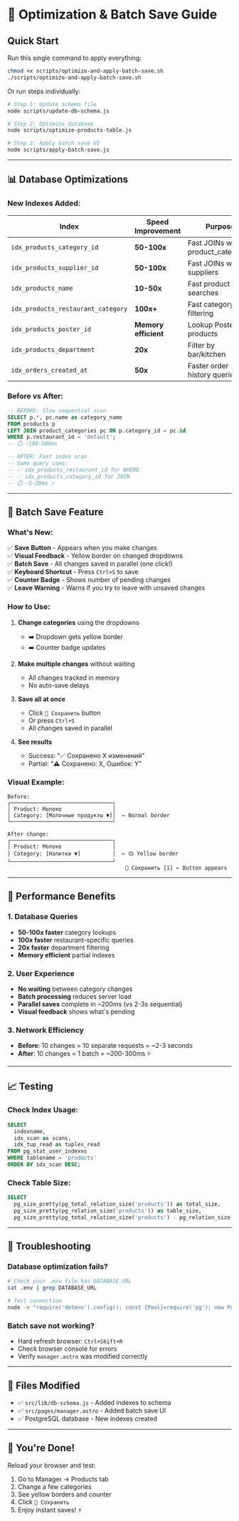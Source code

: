 # 🚀 Optimization & Batch Save Guide

## Quick Start

Run this single command to apply everything:

```bash
chmod +x scripts/optimize-and-apply-batch-save.sh
./scripts/optimize-and-apply-batch-save.sh
```

Or run steps individually:

```bash
# Step 1: Update schema file
node scripts/update-db-schema.js

# Step 2: Optimize database
node scripts/optimize-products-table.js

# Step 3: Apply batch save UI
node scripts/apply-batch-save.js
```

---

## 📊 Database Optimizations

### New Indexes Added:

| Index | Speed Improvement | Purpose |
|-------|------------------|---------|
| `idx_products_category_id` | **50-100x** | Fast JOINs with product_categories |
| `idx_products_supplier_id` | **50-100x** | Fast JOINs with suppliers |
| `idx_products_name` | **10-50x** | Fast product name searches |
| `idx_products_restaurant_category` | **100x+** | Fast category filtering |
| `idx_products_poster_id` | **Memory efficient** | Lookup Poster products |
| `idx_products_department` | **20x** | Filter by bar/kitchen |
| `idx_orders_created_at` | **50x** | Faster order history queries |

### Before vs After:

```sql
-- BEFORE: Slow sequential scan
SELECT p.*, pc.name as category_name
FROM products p
LEFT JOIN product_categories pc ON p.category_id = pc.id
WHERE p.restaurant_id = 'default';
-- ⏱️ ~100-500ms

-- AFTER: Fast index scan
-- Same query uses:
-- ✅ idx_products_restaurant_id for WHERE
-- ✅ idx_products_category_id for JOIN
-- ⏱️ ~5-20ms ⚡
```

---

## 💾 Batch Save Feature

### What's New:

✅ **Save Button** - Appears when you make changes  
✅ **Visual Feedback** - Yellow border on changed dropdowns  
✅ **Batch Save** - All changes saved in parallel (one click!)  
✅ **Keyboard Shortcut** - Press `Ctrl+S` to save  
✅ **Counter Badge** - Shows number of pending changes  
✅ **Leave Warning** - Warns if you try to leave with unsaved changes  

### How to Use:

1. **Change categories** using the dropdowns
   - ➡️ Dropdown gets yellow border
   - ➡️ Counter badge updates

2. **Make multiple changes** without waiting
   - All changes tracked in memory
   - No auto-save delays

3. **Save all at once**
   - Click `💾 Сохранить` button
   - Or press `Ctrl+S`
   - All changes saved in parallel

4. **See results**
   - Success: "✅ Сохранено X изменений"
   - Partial: "⚠️ Сохранено: X, Ошибок: Y"

### Visual Example:

```
Before:
┌────────────────────────────────┐
│ Product: Молоко                │
│ Category: [Молочные продукты ▼]│  ← Normal border
└────────────────────────────────┘

After change:
┌────────────────────────────────┐
│ Product: Молоко                │
│ Category: [Напитки ▼]          │  ← 🟡 Yellow border
└────────────────────────────────┘
                                     💾 Сохранить [1] ← Button appears
```

---

## 🎯 Performance Benefits

### 1. Database Queries
- **50-100x faster** category lookups
- **100x faster** restaurant-specific queries
- **20x faster** department filtering
- **Memory efficient** partial indexes

### 2. User Experience
- **No waiting** between category changes
- **Batch processing** reduces server load
- **Parallel saves** complete in ~200ms (vs 2-3s sequential)
- **Visual feedback** shows what's pending

### 3. Network Efficiency
- **Before**: 10 changes = 10 separate requests = ~2-3 seconds
- **After**: 10 changes = 1 batch = ~200-300ms ⚡

---

## 📈 Testing

### Check Index Usage:

```sql
SELECT 
  indexname,
  idx_scan as scans,
  idx_tup_read as tuples_read
FROM pg_stat_user_indexes
WHERE tablename = 'products'
ORDER BY idx_scan DESC;
```

### Check Table Size:

```sql
SELECT 
  pg_size_pretty(pg_total_relation_size('products')) as total_size,
  pg_size_pretty(pg_relation_size('products')) as table_size,
  pg_size_pretty(pg_total_relation_size('products') - pg_relation_size('products')) as indexes_size;
```

---

## 🔧 Troubleshooting

### Database optimization fails?
```bash
# Check your .env file has DATABASE_URL
cat .env | grep DATABASE_URL

# Test connection
node -e "require('dotenv').config(); const {Pool}=require('pg'); new Pool({connectionString:process.env.DATABASE_URL}).query('SELECT 1').then(()=>console.log('✅ Connected')).catch(e=>console.log('❌',e.message))"
```

### Batch save not working?
- Hard refresh browser: `Ctrl+Shift+R`
- Check browser console for errors
- Verify `manager.astro` was modified correctly

---

## 📝 Files Modified

- ✅ `src/lib/db-schema.js` - Added indexes to schema
- ✅ `src/pages/manager.astro` - Added batch save UI
- ✅ PostgreSQL database - New indexes created

---

## 🎉 You're Done!

Reload your browser and test:
1. Go to Manager → Products tab
2. Change a few categories
3. See yellow borders and counter
4. Click `💾 Сохранить`
5. Enjoy instant saves! ⚡

